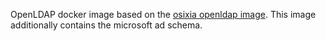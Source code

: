 OpenLDAP docker image based on the [osixia openldap image](https://github.com/osixia/docker-openldap).
This image additionally contains the microsoft ad schema.

